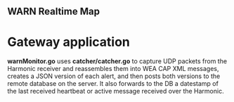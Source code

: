 ## WARN Realtime Map
# Gateway application
**warnMonitor.go** uses **catcher/catcher.go** to capture UDP packets from the Harmonic receiver and reassembles them into WEA CAP XML messages, creates a JSON version of each alert, and then posts both versions to the remote database on the server.  It also forwards to the DB a datestamp of the last received heartbeat or active message received over the Harmonic.
